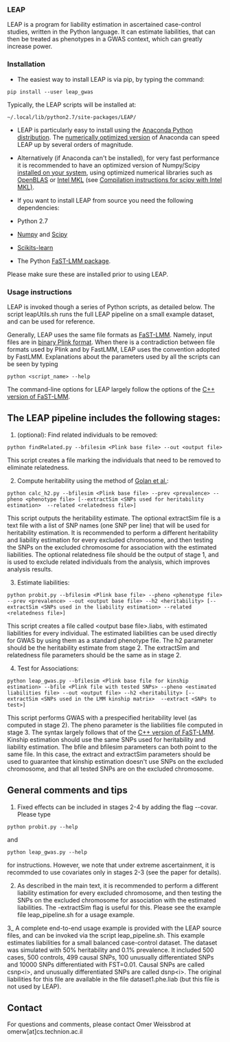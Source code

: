 ###    LEAP

LEAP is a program for liability estimation in ascertained case-control studies, written in the Python language.
It can estimate liabilities, that can then be treated as phenotypes in a GWAS context, which can greatly increase power.


###    Installation
* The easiest way to install LEAP is via pip, by typing the command:
```shell
pip install --user leap_gwas
```

Typically, the LEAP scripts will be installed at:
```
~/.local/lib/python2.7/site-packages/LEAP/
```

* LEAP is particularly easy to install using the [Anaconda Python distribution](https://store.continuum.io/cshop/anaconda). The [numerically optimized version](http://continuum.io/blog/mkl-optimizations) of Anaconda can speed LEAP up by several orders of magnitude.
* Alternatively (if Anaconda can't be installed), for very fast performance it is recommended to have an optimized version of Numpy/Scipy [installed on your system](http://www.scipy.org/scipylib/building), using optimized numerical libraries such as [OpenBLAS](http://www.openblas.net) or [Intel MKL](https://software.intel.com/en-us/intel-mkl) (see [Compilation instructions for scipy with Intel MKL)](https://software.intel.com/en-us/articles/numpyscipy-with-intel-mkl). 

* If you want to install LEAP from source you need the following dependencies:
* Python 2.7
* [Numpy](http://www.numpy.org/) and [Scipy](http://www.scipy.org/)
* [Scikits-learn](http://scikit-learn.org/stable/)
* The Python [FaST-LMM package](https://github.com/MicrosoftGenomics/FaST-LMM).

Please make sure these are installed prior to using LEAP.
 
 

###    Usage instructions
LEAP is invoked though a series of Python scripts, as detailed below.
The script leapUtils.sh runs the full LEAP pipeline on a small example dataset, and can be used for reference.
 
Generally, LEAP uses the same file formats as [FaST-LMM](https://github.com/MicrosoftGenomics/FaST-LMM).
Namely, input files are in [binary Plink format](http://pngu.mgh.harvard.edu/~purcell/plink/data.shtml#bed).
When there is a contradiction between file formats used by Plink and by FastLMM, LEAP uses the convention adopted by FastLMM.
Explanations about the parameters used by all the scripts can be seen by typing
```
python <script_name> --help
```

The command-line options for LEAP largely follow the options of the [C++ version of 
FaST-LMM](http://research.microsoft.com/en-us/projects/fastlmm/).
 
 
The LEAP pipeline includes the following stages:
-------------------------------------------------
1) (optional): Find related individuals to be removed:
```
python findRelated.py --bfilesim <Plink base file> --out <output file>
```
 This script creates a file marking the individuals that need to be removed to eliminate relatedness.
 
2) Compute heritability using the method of [Golan et al.](http://www.pnas.org/content/111/49/E5272.long):
```
python calc_h2.py --bfilesim <Plink base file> --prev <prevalence> --pheno <phenotype file> [--extractSim <SNPs used for heritability estimation>  --related <relatedness file>]
```
 This script outputs the heritability estimate. The optional extractSim file is a text file with a list of SNP names (one SNP per line) that will be used for heritability estimation. It is recommended to perform a different heritability and liability estimation for every excluded chromosome, and then testing the SNPs on the excluded chromosome for association with the estimated liabilities. The optional relatedness file should be the output of stage 1, and is used to exclude related individuals from the analysis, which improves analysis results.
 
3) Estimate liabilities:
```
python probit.py --bfilesim <Plink base file> --pheno <phenotype file> --prev <prevalence> --out <output base file> --h2 <heritability> [--extractSim <SNPs used in the liability estimation> --related <relatedness file>]
```
This script creates a file called \<output base file\>.liabs, with estimated liabilities for every individual. The estimated liabilities can be used directly for GWAS by using them as a standard phenotype file. The h2 parameter should be the heritability estimate from stage 2. The extractSim and relatedness file parameters should be the same as in stage 2.

4) Test for Associations:
```
python leap_gwas.py --bfilesim <Plink base file for kinship estimation> --bfile <Plink file with tested SNPs> --pheno <estimated liabilities file> --out <output file> --h2 <heritability> [--extractSim <SNPs used in the LMM kinship matrix>  --extract <SNPs to test>]
```
This script performs GWAS with a prespecified heritability level (as computed in stage 2). The pheno parameter is the liabilities file computed in stage 3. The syntax largely follows that of the [C++ version of FaST-LMM](http://research.microsoft.com/en-us/projects/fastlmm/).
Kinship estimation should use the same SNPs used for heritability and liability estimation. The bfile and bfilesim parameters can both point to the same file. In this case, the extract and extractSim parameters should be used to guarantee that kinship estimation doesn't use SNPs on the excluded chromosome, and that all tested SNPs are on the excluded chromosome.
 
 
 
General comments and tips
-------------------------
1) Fixed effects can be included in stages 2-4 by adding the flag --covar.
Please type
```
python probit.py --help
```
and
```
python leap_gwas.py --help
```
for instructions. However, we note that under extreme ascertainment, it is recommded to use covariates only in stages 2-3 (see the paper for details).
 
2) As described in the main text, it is recommended to perform a different liability estimation for every excluded chromosome, and then testing the SNPs on the excluded chromosome for association with the estimated liabilities. The -extractSim flag is useful for this. Please see the example file leap_pipeline.sh for a usage example.
 
3_ A complete end-to-end usage example is provided with the LEAP source files, and can be invoked via the script leap_pipeline.sh.
This example estimates liabilities for a small balanced case-control dataset.
The dataset was simulated with 50% heritability and  0.1% prevalence. It included 500 cases, 500 controls, 499 causal SNPs, 100 unusually differentiated SNPs and 10000 SNPs differentiated with FST=0.01. Causal SNPs are called csnp\<i\>, and unusually differentiated SNPs are called dsnp\<i\>. The original liabilities for this file are available in the file dataset1.phe.liab (but this file is not used by LEAP).
 


## Contact
For questions and comments, please contact Omer Weissbrod at omerw[at]cs.technion.ac.il

